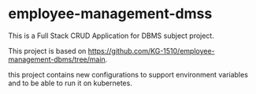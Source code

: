 # employee-management-dmss

This is a Full Stack CRUD Application for DBMS subject project.

This project is based on https://github.com/KG-1510/employee-management-dbms/tree/main.

this project  contains new configurations to support environment variables and to be able to run it on kubernetes. 



